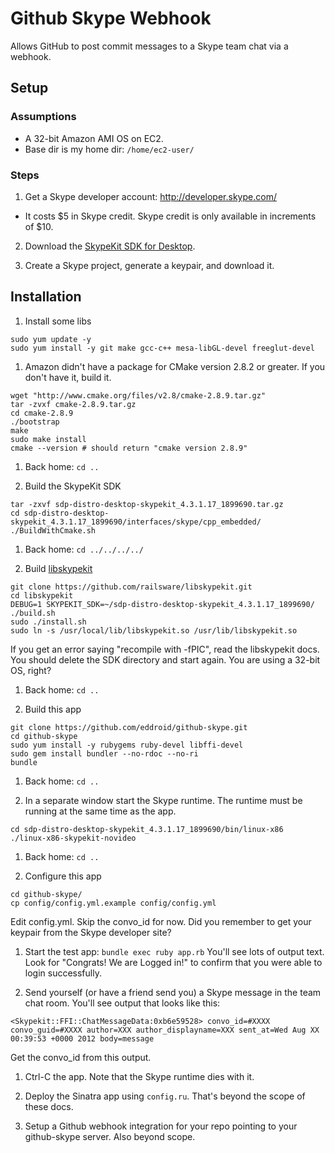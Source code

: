 Github Skype Webhook
====================

Allows GitHub to post commit messages to a Skype team chat via a webhook.

Setup
-----

### Assumptions
* A 32-bit Amazon AMI OS on EC2.
* Base dir is my home dir: `/home/ec2-user/`

### Steps
1. Get a Skype developer account: http://developer.skype.com/  
  * It costs $5 in Skype credit. Skype credit is only available in increments of $10.

2. Download the [SkypeKit SDK for Desktop](http://developer.skype.com/account/tools).

3. Create a Skype project, generate a keypair, and download it.

Installation
------------

1. Install some libs
```
sudo yum update -y
sudo yum install -y git make gcc-c++ mesa-libGL-devel freeglut-devel
```

1. Amazon didn't have a package for CMake version 2.8.2 or greater. If you don't have it, build it.
```
wget "http://www.cmake.org/files/v2.8/cmake-2.8.9.tar.gz"
tar -zvxf cmake-2.8.9.tar.gz
cd cmake-2.8.9
./bootstrap
make
sudo make install
cmake --version # should return "cmake version 2.8.9"
```

1. Back home: `cd ..`

1. Build the SkypeKit SDK
```
tar -zxvf sdp-distro-desktop-skypekit_4.3.1.17_1899690.tar.gz
cd sdp-distro-desktop-skypekit_4.3.1.17_1899690/interfaces/skype/cpp_embedded/
./BuildWithCmake.sh
```

1. Back home: `cd ../../../../`

1. Build [libskypekit](https://github.com/railsware/libskypekit)
```
git clone https://github.com/railsware/libskypekit.git
cd libskypekit
DEBUG=1 SKYPEKIT_SDK=~/sdp-distro-desktop-skypekit_4.3.1.17_1899690/ ./build.sh
sudo ./install.sh
sudo ln -s /usr/local/lib/libskypekit.so /usr/lib/libskypekit.so
```
If you get an error saying "recompile with -fPIC", read the libskypekit docs. You should delete the SDK directory and start again. You are using a 32-bit OS, right?

1. Back home: `cd ..`

1. Build this app
```
git clone https://github.com/eddroid/github-skype.git
cd github-skype
sudo yum install -y rubygems ruby-devel libffi-devel
sudo gem install bundler --no-rdoc --no-ri
bundle
```

1. Back home: `cd ..`

1. In a separate window start the Skype runtime. The runtime must be running at the same time as the app.
```
cd sdp-distro-desktop-skypekit_4.3.1.17_1899690/bin/linux-x86
./linux-x86-skypekit-novideo
```

1.  Back home: `cd ..`

1. Configure this app
```
cd github-skype/
cp config/config.yml.example config/config.yml
```
Edit config.yml. Skip the convo_id for now. Did you remember to get your keypair from the Skype developer site?

1. Start the test app: `bundle exec ruby app.rb`
You'll see lots of output text. Look for "Congrats! We are Logged in!" to confirm that you were able to login successfully.

1. Send yourself (or have a friend send you) a Skype message in the team chat room. You'll see output that looks like this:
```
<Skypekit::FFI::ChatMessageData:0xb6e59528> convo_id=#XXXX convo_guid=#XXXX author=XXX author_displayname=XXX sent_at=Wed Aug XX 00:39:53 +0000 2012 body=message
```
Get the convo_id from this output.

1. Ctrl-C the app. Note that the Skype runtime dies with it.

1. Deploy the Sinatra app using `config.ru`. That's beyond the scope of these docs.

1. Setup a Github webhook integration for your repo pointing to your github-skype server. Also beyond scope.
